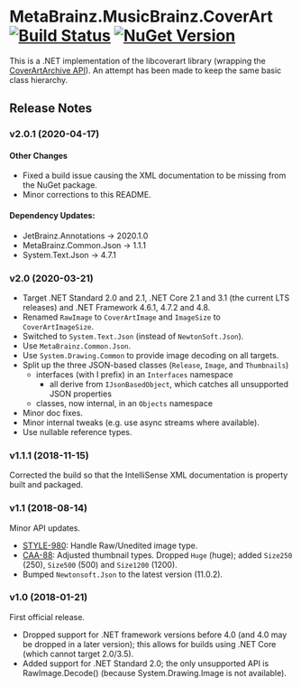# MetaBrainz.MusicBrainz.CoverArt [![Build Status](https://img.shields.io/appveyor/build/zastai/metabrainz-musicbrainz-coverart)](https://ci.appveyor.com/project/Zastai/metabrainz-musicbrainz-coverart) [![NuGet Version](https://img.shields.io/nuget/v/MetaBrainz.MusicBrainz.CoverArt)](https://www.nuget.org/packages/MetaBrainz.MusicBrainz.CoverArt)

This is a .NET implementation of the libcoverart library (wrapping the [CoverArtArchive API](https://musicbrainz.org/doc/Cover_Art_Archive/API)).
An attempt has been made to keep the same basic class hierarchy.

## Release Notes

### v2.0.1 (2020-04-17)

#### Other Changes

- Fixed a build issue causing the XML documentation to be missing from the NuGet package.
- Minor corrections to this README.

#### Dependency Updates:

- JetBrainz.Annotations → 2020.1.0
- MetaBrainz.Common.Json → 1.1.1
- System.Text.Json → 4.7.1


### v2.0 (2020-03-21)

- Target .NET Standard 2.0 and 2.1, .NET Core 2.1 and 3.1 (the current LTS releases) and .NET Framework 4.6.1, 4.7.2 and 4.8.
- Renamed `RawImage` to `CoverArtImage` and `ImageSize` to `CoverArtImageSize`.
- Switched to `System.Text.Json` (instead of `NewtonSoft.Json`).
- Use `MetaBrainz.Common.Json`.
- Use `System.Drawing.Common` to provide image decoding on all targets.
- Split up the three JSON-based classes (`Release`, `Image`, and `Thumbnails`)
  - interfaces (with I prefix) in an `Interfaces` namespace
    - all derive from `IJsonBasedObject`, which catches all unsupported JSON properties
  - classes, now internal, in an `Objects` namespace
- Minor doc fixes.
- Minor internal tweaks (e.g. use async streams where available).
- Use nullable reference types.

### v1.1.1 (2018-11-15)

Corrected the build so that the IntelliSense XML documentation is property built and packaged.

### v1.1 (2018-08-14)

Minor API updates.

- [STYLE-980](https://tickets.metabrainz.org/browse/STYLE-980): Handle Raw/Unedited image type.
- [CAA-88](https://tickets.metabrainz.org/browse/CAA-88): Adjusted thumbnail types. Dropped `Huge` (huge); added `Size250` (250), `Size500` (500) and `Size1200` (1200).
- Bumped `Newtonsoft.Json` to the latest version (11.0.2).

### v1.0 (2018-01-21)

First official release.

- Dropped support for .NET framework versions before 4.0 (and 4.0 may be dropped in a later version); this allows for builds using .NET Core (which cannot target 2.0/3.5).
- Added support for .NET Standard 2.0; the only unsupported API is RawImage.Decode() (because System.Drawing.Image is not available).
